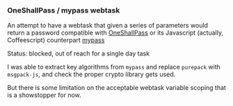 
### OneShallPass / mypass webtask

An attempt to have a webtask that given a series of parameters would return a password compatible with [OneShallPass](https://oneshallpass.com/) or its Javascript (actually, Coffeescript) counterpart [mypass](http://chenyufei.info/p/mypass/)

Status: blocked, out of reach for a single day task

I was able to extract key algorithms from `mypass` and replace `purepack` with `msgpack-js`, and check the proper crypto library gets used.

But there is some limitation on the acceptable webtask variable scoping that is a showstopper for now.
